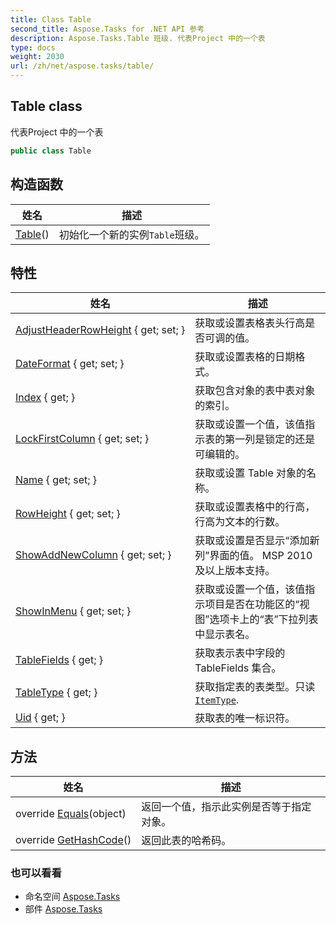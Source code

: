 ```yaml
---
title: Class Table
second_title: Aspose.Tasks for .NET API 参考
description: Aspose.Tasks.Table 班级. 代表Project 中的一个表
type: docs
weight: 2030
url: /zh/net/aspose.tasks/table/
---
```

## Table class

代表Project 中的一个表

```csharp
public class Table
```

## 构造函数

| 姓名 | 描述 |
| --- | --- |
| [Table](table/)() | 初始化一个新的实例`Table`班级。 |

## 特性

| 姓名 | 描述 |
| --- | --- |
| [AdjustHeaderRowHeight](../../aspose.tasks/table/adjustheaderrowheight/) { get; set; } | 获取或设置表格表头行高是否可调的值。 |
| [DateFormat](../../aspose.tasks/table/dateformat/) { get; set; } | 获取或设置表格的日期格式。 |
| [Index](../../aspose.tasks/table/index/) { get; } | 获取包含对象的表中表对象的索引。 |
| [LockFirstColumn](../../aspose.tasks/table/lockfirstcolumn/) { get; set; } | 获取或设置一个值，该值指示表的第一列是锁定的还是可编辑的。 |
| [Name](../../aspose.tasks/table/name/) { get; set; } | 获取或设置 Table 对象的名称。 |
| [RowHeight](../../aspose.tasks/table/rowheight/) { get; set; } | 获取或设置表格中的行高，行高为文本的行数。 |
| [ShowAddNewColumn](../../aspose.tasks/table/showaddnewcolumn/) { get; set; } | 获取或设置是否显示“添加新列”界面的值。 MSP 2010 及以上版本支持。 |
| [ShowInMenu](../../aspose.tasks/table/showinmenu/) { get; set; } | 获取或设置一个值，该值指示项目是否在功能区的“视图”选项卡上的“表”下拉列表中显示表名。 |
| [TableFields](../../aspose.tasks/table/tablefields/) { get; } | 获取表示表中字段的 TableFields 集合。 |
| [TableType](../../aspose.tasks/table/tabletype/) { get; } | 获取指定表的表类型。只读[`ItemType`](../itemtype/). |
| [Uid](../../aspose.tasks/table/uid/) { get; } | 获取表的唯一标识符。 |

## 方法

| 姓名 | 描述 |
| --- | --- |
| override [Equals](../../aspose.tasks/table/equals/)(object) | 返回一个值，指示此实例是否等于指定对象。 |
| override [GetHashCode](../../aspose.tasks/table/gethashcode/)() | 返回此表的哈希码。 |

### 也可以看看

* 命名空间 [Aspose.Tasks](../../aspose.tasks/)
* 部件 [Aspose.Tasks](../../)


